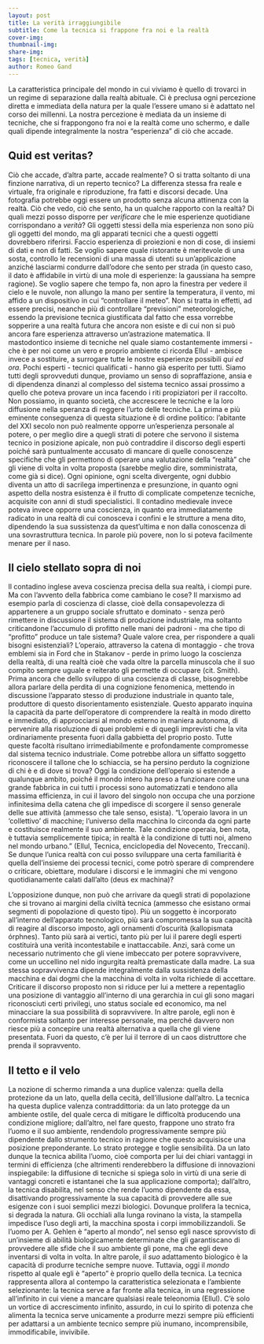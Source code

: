 ```yaml
---
layout: post
title: La verità irraggiungibile
subtitle: Come la tecnica si frappone fra noi e la realtà
cover-img: 
thumbnail-img: 
share-img: 
tags: [tecnica, verità]
author: Romeo Gand
---
```

La caratteristica principale del mondo in cui viviamo è quello di trovarci in un regime di separazione dalla realtà abituale. Ci è preclusa ogni percezione diretta e immediata della natura per la quale l’essere umano si è adattato nel corso dei millenni. La nostra percezione è mediata da un insieme di tecniche, che si frappongono fra noi e la realtà come uno schermo, e dalle quali dipende integralmente la nostra “esperienza” di ciò che accade. 

## Quid est veritas?

Ciò che accade, d’altra parte, accade realmente? O si tratta soltanto di una finzione narrativa, di un reperto tecnico? La differenza stessa fra reale e virtuale, fra originale e riproduzione, fra fatti e discorsi decade. Una fotografia potrebbe oggi essere un prodotto senza alcuna attinenza con la realtà. Ciò che vedo, ciò che sento, ha un qualche rapporto con la realtà? Di quali mezzi posso disporre per *verificare* che le mie esperienze quotidiane corrispondano a *verità*? Gli oggetti stessi della mia esperienza non sono più gli oggetti del mondo, ma gli apparati tecnici che a questi oggetti dovrebbero riferirsi. Faccio esperienza di proiezioni e non di cose, di insiemi di dati e non di fatti. Se voglio sapere quale ristorante è meritevole di una sosta, controllo le recensioni di una massa di utenti su un’applicazione anziché lasciarmi condurre dall’odore che sento per strada (in questo caso, il dato è affidabile in virtù di una mole di esperienze: la gaussiana ha sempre ragione). Se voglio sapere che tempo fa, non apro la finestra per vedere il cielo e le nuvole, non allungo la mano per sentire la temperatura, il vento, mi affido a un dispositivo in cui “controllare il meteo”. Non si tratta in effetti, ad essere precisi, neanche più di  controllare “previsioni” meteorologiche, essendo la previsione tecnica giustificata dal fatto che essa vorrebbe sopperire a una realtà futura che ancora non esiste e di cui non si può ancora fare esperienza attraverso un’astrazione matematica. Il mastodontico insieme di tecniche nel quale siamo costantemente immersi - che è per noi come un vero e proprio ambiente ci ricorda Ellul - ambisce invece a sostituire, a surrogare tutte le nostre esperienze possibili *qui ed ora*. Pochi esperti - tecnici qualificati - hanno già esperito per tutti. Siamo tutti degli sprovveduti dunque, proviamo un senso di sopraffazione, ansia e di dipendenza dinanzi al complesso del sistema tecnico assai prossimo a quello che poteva provare un inca facendo i riti propiziatori per il raccolto. Non possiamo, in quanto società, che accrescere le tecniche e la loro diffusione nella speranza di reggere l’urto delle tecniche. La prima e più eminente conseguenza di questa situazione è di ordine politico: l’abitante del XXI secolo non può realmente opporre un’esperienza personale al potere, o per meglio dire a quegli strati di potere che servono il sistema tecnico in posizione apicale, non può contraddire il discorso degli esperti poiché sarà puntualmente accusato di mancare di quelle conoscenze specifiche che gli permettono di operare una valutazione della “realtà” che gli viene di volta in volta proposta (sarebbe meglio dire, somministrata, come già si dice). Ogni opinione, ogni scelta divergente, ogni dubbio diventa un atto di sacrilega impertinenza e presunzione, in quanto ogni aspetto della nostra esistenza è il frutto di complicate competenze tecniche, acquisite con anni di studi specialistici. Il contadino medievale invece poteva invece opporre una coscienza, in quanto era immediatamente radicato in una realtà di cui conosceva i confini e le strutture a mena dito, dipendendo la sua sussistenza da quest’ultima e non dalla conoscenza di una sovrastruttura tecnica. In parole più povere, non lo si poteva facilmente menare per il naso. 

## Il cielo stellato sopra di noi

Il contadino inglese aveva coscienza precisa della sua realtà, i ciompi pure. Ma con l’avvento della fabbrica come cambiano le cose? Il marxismo ad esempio parla di coscienza di classe, cioè della consapevolezza di appartenere a un gruppo sociale sfruttato e dominato - senza però rimettere in discussione il sistema di produzione industriale, ma soltanto criticandone l’accumulo di profitto nelle mani dei padroni - ma che tipo di “profitto” produce un tale sistema? Quale valore crea, per rispondere a quali bisogni esistenziali? L’operaio, attraverso la catena di montaggio  - che trova emblemi sia in Ford che in Stakanov - perde in primo luogo la coscienza della realtà, di una realtà cioè che vada oltre la parcella minuscola che il suo compito sempre uguale e reiterato gli permette di occupare (cit. Smith). Prima ancora che dello sviluppo di una coscienza di classe, bisognerebbe allora parlare della perdita di una cognizione fenomenica, mettendo in discussione l’apparato stesso di produzione industriale in quanto tale, produttore di questo disorientamento esistenziale. Questo apparato inquina la capacità da parte dell’operatore di comprendere la realtà in modo diretto e immediato, di approcciarsi al mondo esterno in maniera autonoma, di pervenire alla risoluzione di quei problemi e di quegli imprevisti che la vita ordinariamente presenta fuori dalla gabbietta del proprio posto. Tutte queste facoltà risultano irrimediabilmente e profondamente compromesse dal sistema tecnico industriale. Come potrebbe allora un siffatto soggetto riconoscere il tallone che lo schiaccia, se ha persino perduto la cognizione di chi è e di dove si trova? Oggi la condizione dell’operaio si estende a qualunque ambito, poiché il mondo intero ha preso a funzionare come una grande fabbrica in cui tutti i processi sono automatizzati e tendono alla massima efficienza, in cui il lavoro del singolo non occupa che una porzione infinitesima della catena che gli impedisce di scorgere il senso generale delle sue attività (ammesso che tale senso, esista). “L’operaio lavora in un ‘collettivo’ di macchine; l’universo della macchina lo circonda da ogni parte e costituisce realmente il suo ambiente. Tale condizione operaia, ben nota, è tuttavia semplicemente tipica; in realtà è la condizione di tutti noi, almeno nel mondo urbano.” (Ellul, Tecnica, enciclopedia del Novecento, Treccani). Se dunque l’unica realtà con cui posso sviluppare una certa familiarità è quella dell’insieme dei processi tecnici, come potrò sperare di comprendere o criticare, obiettare, modulare i discorsi e le immagini che mi vengono quotidianamente calati dall’alto (deus ex machina)?

L’opposizione dunque, non può che arrivare da quegli strati di popolazione che si trovano ai margini della civiltà tecnica (ammesso che esistano ormai segmenti di popolazione di questo tipo). Più un soggetto è incorporato all’interno dell’apparato tecnologico, più sarà compromessa la sua capacità di reagire al discorso imposto, agli ornamenti d’oscurità (kallopismata órphnes). Tanto più sarà ai vertici, tanto più per lui il parere degli esperti costituirà una verità incontestabile e inattaccabile. Anzi, sarà come un necessario nutrimento che gli viene imbeccato per potere sopravvivere, come un uccellino nel nido ingurgita realtà premasticate dalla madre. La sua stessa sopravvivenza dipende integralmente dalla sussistenza della macchina e dai dogmi che la macchina di volta in volta richiede di accettare. Criticare il discorso proposto non si riduce per lui a mettere a repentaglio una posizione di vantaggio all’interno di una gerarchia in cui gli sono magari riconosciuti certi privilegi, uno status sociale ed economico, ma nel minacciare la sua possibilità di sopravvivere. In altre parole, egli non è conformista soltanto per interesse personale, ma perché davvero non riesce più a concepire una realtà alternativa a quella che gli viene presentata. Fuori da questo, c’è per lui il terrore di un caos distruttore che prenda il sopravvento. 

## Il tetto e il velo

La nozione di schermo rimanda a una duplice valenza: quella della protezione da un lato, quella della cecità, dell’illusione dall’altro. La tecnica ha questa duplice valenza contraddittoria: da un lato protegge da un ambiente ostile, del quale cerca di mitigare le difficoltà producendo una condizione migliore; dall’altro, nel fare questo, frappone uno strato fra l’uomo e il suo ambiente, rendendolo progressivamente sempre più dipendente dallo strumento tecnico in ragione che questo acquisisce una posizione preponderante. Lo strato protegge e toglie sensibilità. Da un lato dunque la tecnica abilita l’uomo, cioè comporta per lui dei chiari vantaggi in termini di efficienza (che altrimenti renderebbero la diffusione di innovazioni inspiegabile: la diffusione di tecniche si spiega solo in virtù di una serie di vantaggi concreti e istantanei che la sua applicazione comporta); dall’altro, la tecnica disabilita, nel senso che rende l’uomo dipendente da essa, disattivando progressivamente la sua capacità di provvedere alle sue esigenze con i suoi semplici mezzi biologici. Dovunque prolifera la tecnica, si degrada la natura. Gli occhiali alla lunga rovinano la vista, la stampella impedisce l’uso degli arti, la macchina sposta i corpi immobilizzandoli. Se l’uomo per A. Gehlen è “aperto al mondo”, nel senso egli nasce sprovvisto di un’insieme di abilità biologicamente determinate che gli garantiscano di provvedere alle sfide che il suo ambiente gli pone, ma che egli deve inventarsi di volta in volta. In altre parole, il *suo* adattamento biologico è la capacità di produrre tecniche sempre nuove. Tuttavia, oggi il *mondo* rispetto al quale egli è “aperto” è proprio quello della tecnica. La tecnica rappresenta allora al contempo la caratteristica selezionata e l’ambiente selezionante: la tecnica serve a far fronte alla tecnica, in una regressione all’infinito in cui viene a mancare qualsiasi reale teleonomia (Ellul). C’è solo un vortice di accrescimento infinito, assurdo, in cui lo spirito di potenza che alimenta la tecnica serve unicamente a produrre mezzi sempre più efficienti per adattarsi a un ambiente tecnico sempre più inumano, incomprensibile, immodificabile, invivibile.
